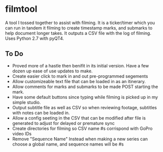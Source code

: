 # filmtool
A tool I tossed together to assist with filming. It is a ticker/timer which you can run in tandem it filming to create timestamp marks, and submarks to help document longer takes. It outputs a CSV file with the log of filming. Uses Python 2.7 with pyQT4.

To Do
------------
- Proved more of a hastle then benifit in its initial version. Have a few dozen up ease of use updates to make.
- Create easier click to mark in and out pre-programmed segements
- Allow customizeable text file that can be loaded in as an itinerary.
- Allow comments for marks and submarks to be made POST starting the mark.
- Have some default buttons since typing while filming is picked up in my simple studio.
- Output subtitle file as well as CSV so when reviewing footage, subtitles with notes can be loaded in.
- Allow a config seeting in the CSV that can be modified after file is generated to adjust for delayed or premature sync
- Create directories for filming so CSV name #s corrispond with GoPro video IDs
- Remove "Sequence Name" Instead when making a new series can choose a global name, and sequence names will be #s
